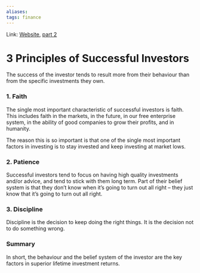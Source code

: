 ```yaml
---
aliases:
tags: finance
---
```

Link: [Website](https://milliondollarjourney.com/3-principles-of-successful-investors.htm), [part 2](https://milliondollarjourney.com/3-principles-of-successful-investors-part-2.htm)

# 3 Principles of Successful Investors
The success of the investor tends to result more from their behaviour than from the specific investments they own.

### 1. Faith
The single most important characteristic of successful investors is faith. This includes faith in the markets, in the future, in our free enterprise system, in the ability of good companies to grow their profits, and in humanity.

The reason this is so important is that one of the single most important factors in investing is to stay invested and keep investing at market lows.

### 2. Patience
Successful investors tend to focus on having high quality investments and/or advice, and tend to stick with them long term. Part of their belief system is that they don’t know when it’s going to turn out all right – they just know that it’s going to turn out all right.

### 3. Discipline
Discipline is the decision to keep doing the right things. It is the decision not to do something wrong.

### Summary
In short, the behaviour and the belief system of the investor are the key factors in superior lifetime investment returns.